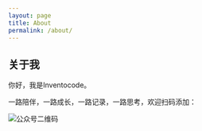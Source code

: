 ```yaml
---
layout: page
title: About
permalink: /about/
---
```


## 关于我
你好，我是Inventocode。

一路陪伴，一路成长，一路记录，一路思考，欢迎扫码添加：

![公众号二维码](https://raw.githubusercontent.com/Inventocode/blog/master/images/qrcode.jpg)

